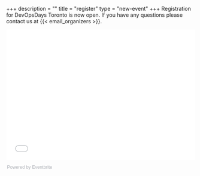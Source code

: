 +++
description = ""
title = "register"
type = "new-event"
+++
Registration for DevOpsDays Toronto is now open. If you have any questions please contact us at {{< email_organizers >}}.

<div style="width:100%; text-align:left;"><iframe src="//eventbrite.com/tickets-external?eid=30499799722&ref=etckt" frameborder="0" height="350" width="100%" vspace="0" hspace="0" marginheight="5" marginwidth="5" scrolling="auto" allowtransparency="true"></iframe><div style="font-family:Helvetica, Arial; font-size:12px; padding:10px 0 5px; margin:2px; width:100%; text-align:left;" ><a class="powered-by-eb" style="color: #ADB0B6; text-decoration: none;" target="_blank" href="http://www.eventbrite.com/">Powered by Eventbrite</a></div></div>